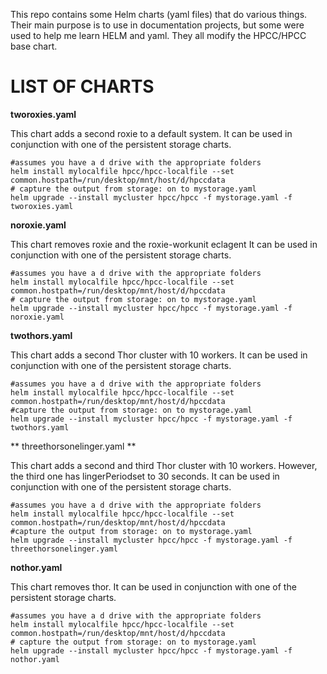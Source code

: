 This repo contains some Helm charts (yaml files) that do various things. 
Their main purpose is to use in documentation projects, but some were used 
to help me learn HELM and yaml. 
They all modify the HPCC/HPCC base chart.  

LIST OF CHARTS
==============
**tworoxies.yaml**

This chart adds a second roxie to a default system. It can be used in conjunction with 
one of the persistent storage charts. 
```
#assumes you have a d drive with the appropriate folders 
helm install mylocalfile hpcc/hpcc-localfile --set common.hostpath=/run/desktop/mnt/host/d/hpccdata 
# capture the output from storage: on to mystorage.yaml
helm upgrade --install mycluster hpcc/hpcc -f mystorage.yaml -f tworoxies.yaml
```
**noroxie.yaml**

This chart removes roxie and the roxie-workunit eclagent It can be used in conjunction with 
one of the persistent storage charts. 
```
#assumes you have a d drive with the appropriate folders 
helm install mylocalfile hpcc/hpcc-localfile --set common.hostpath=/run/desktop/mnt/host/d/hpccdata 
# capture the output from storage: on to mystorage.yaml
helm upgrade --install mycluster hpcc/hpcc -f mystorage.yaml -f noroxie.yaml
```


**twothors.yaml**

This chart adds a second Thor cluster with 10 workers. It can be used in conjunction with 
one of the persistent storage charts. 
```
#assumes you have a d drive with the appropriate folders 
helm install mylocalfile hpcc/hpcc-localfile --set common.hostpath=/run/desktop/mnt/host/d/hpccdata 
#capture the output from storage: on to mystorage.yaml
helm upgrade --install mycluster hpcc/hpcc -f mystorage.yaml -f twothors.yaml
```

** threethorsonelinger.yaml **

This chart adds a second and third Thor cluster with 10 workers. However, the third one has lingerPeriodset to 30 seconds.  It can be used in conjunction with 
one of the persistent storage charts. 
```
#assumes you have a d drive with the appropriate folders 
helm install mylocalfile hpcc/hpcc-localfile --set common.hostpath=/run/desktop/mnt/host/d/hpccdata 
#capture the output from storage: on to mystorage.yaml
helm upgrade --install mycluster hpcc/hpcc -f mystorage.yaml -f threethorsonelinger.yaml
```

**nothor.yaml**

This chart removes thor. It can be used in conjunction with 
one of the persistent storage charts. 
```
#assumes you have a d drive with the appropriate folders 
helm install mylocalfile hpcc/hpcc-localfile --set common.hostpath=/run/desktop/mnt/host/d/hpccdata 
# capture the output from storage: on to mystorage.yaml
helm upgrade --install mycluster hpcc/hpcc -f mystorage.yaml -f nothor.yaml
```
